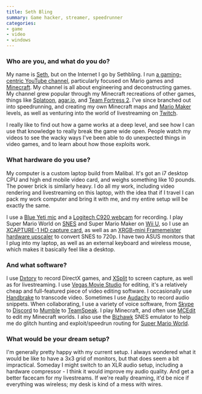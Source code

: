 ```yaml
---
title: Seth Bling
summary: Game hacker, streamer, speedrunner
categories:
- game
- video
- windows
---
```


### Who are you, and what do you do?

My name is [Seth](https://twitter.com/sethbling "Seth's Twitter account."), but on the Internet I go by Sethbling. I run [a gaming-centric YouTube channel](https://www.youtube.com/user/sethbling "Seth's YouTube channel."), particularly focused on Mario games and [Minecraft][]. My channel is all about engineering and deconstructing games. My channel grew popular through my Minecraft recreations of other games, things like [Splatoon][], [agar.io][], and [Team Fortress 2][tf2]. I've since branched out into speedrunning, and creating my own Minecraft maps and [Mario Maker][super-mario-maker] levels, as well as venturing into the world of livestreaming on [Twitch][].

I really like to find out how a game works at a deep level, and see how I can use that knowledge to really break the game wide open. People watch my videos to see the wacky ways I've been able to do unexpected things in video games, and to learn about how those exploits work.

### What hardware do you use?

My computer is a custom laptop build from Malibal. It's got an i7 desktop CPU and high end mobile video card, and weighs something like 10 pounds. The power brick is similarly heavy. I do all my work, including video rendering and livestreaming on this laptop, with the idea that if I travel I can pack my work computer and bring it with me, and my entire setup will be exactly the same.

I use a [Blue Yeti mic][yeti] and a [Logitech C920 webcam][hd-pro-webcam-c920] for recording. I play Super Mario World on [SNES][] and Super Mario Maker on [Wii U][wii-u], so I use an [XCAPTURE-1 HD capture card][xcapture-1], as well as an [XRGB-mini Framemeister hardware upscaler][xrgb-mini-framemeister] to convert SNES to 720p. I have two ASUS monitors that I plug into my laptop, as well as an external keyboard and wireless mouse, which makes it basically feel like a desktop.

### And what software?

I use [Dxtory][] to record DirectX games, and [XSplit][broadcaster] to screen capture, as well as for livestreaming. I use [Vegas Movie Studio][vegas-movie-studio] for editing, it's a relatively cheap and full-featured piece of video editing software. I occasionally use [Handbrake][] to transcode video. Sometimes I use [Audacity][] to record audio snippets. When collaborating, I use a variety of voice software, from [Skype][] to [Discord][] to [Mumble][] to [TeamSpeak][]. I play Minecraft, and often use [MCEdit][] to edit my Minecraft worlds. I also use the [Bizhawk][] SNES emulator to help me do glitch hunting and exploit/speedrun routing for [Super Mario World][super-mario-world].

### What would be your dream setup?

I'm generally pretty happy with my current setup. I always wondered what it would be like to have a 3x3 grid of monitors, but that does seem a bit impractical. Someday I might switch to an XLR audio setup, including a hardware compressor - I think it would improve my audio quality. And get a better facecam for my livestreams. If we're really dreaming, it'd be nice if everything was wireless; my desk is kind of a mess with wires.

[hd-pro-webcam-c920]: https://www.logitech.com/en-us/product/hd-pro-webcam-c920 "A webcam."
[snes]: https://en.wikipedia.org/wiki/Super_Nintendo_Entertainment_System "A 16-bit video game console."
[wii-u]: https://www.nintendo.com/wiiu "A unique gaming console."
[xcapture-1]: https://solarisjapan.com/products/xcapture-1-usb-3-0-hd-capture-unit "A USB-based video capture device."
[xrgb-mini-framemeister]: https://solarisjapan.com/products/xrgb-mini-framemeister-compact-up-scaler-unit "A device for upscaling video sources."
[yeti]: http://bluemic.com/yeti/ "A USB microphone."
[agar.io]: http://agar.io/ "A game involving spheres that consume other spheres."
[audacity]: https://sourceforge.net/projects/audacity/ "An open-source, cross-platform audio editor."
[bizhawk]: http://tasvideos.org/BizHawk.html "An emulator for a number of game platforms."
[broadcaster]: https://www.xsplit.com//#broadcaster "Multimedia broadcasting software for Windows."
[discord]: https://discordapp.com/ "A voice and text chat service."
[dxtory]: http://exkode.com/dxtory-features-en.html "DirectX and OpenGL video capture software."
[handbrake]: https://handbrake.fr/ "Cross-platform, open source video encoding software."
[mcedit]: http://www.mcedit.net/ "A Minecraft saved game editor."
[minecraft]: https://minecraft.net/ "A digging and building game."
[mumble]: https://wiki.mumble.info/wiki/Main_Page "Voice chat software."
[skype]: https://www.skype.com/en/ "Voice and video chat software."
[splatoon]: https://en.wikipedia.org/wiki/Splatoon "A third-person shooting game."
[super-mario-maker]: https://en.wikipedia.org/wiki/Super_Mario_Maker "A video game and game editor for the Wii U."
[super-mario-world]: https://en.wikipedia.org/wiki/Super_Mario_World "A platforming game for the SNES."
[teamspeak]: http://www.teamspeak.com/ "A voice chat service."
[tf2]: http://www.teamfortress.com/ "A team FPS game."
[twitch]: https://www.twitch.tv/ "A video broadcasting service."
[vegas-movie-studio]: https://en.wikipedia.org/wiki/Sony_Vegas_Movie_Studio "Video editing software."
